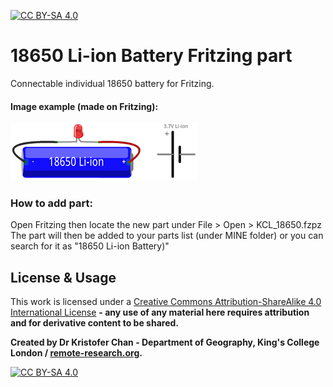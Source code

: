 [![CC BY-SA 4.0][cc-by-sa-shield]][cc-by-sa]

# 18650 Li-ion Battery Fritzing part
Connectable individual 18650 battery for Fritzing.


#### Image example (made on Fritzing):

![18650](KCL_18650.png)



### How to add part:
Open Fritzing then locate the new part under File > Open > KCL_18650.fzpz The part will then be added to your parts list (under MINE folder) or you can search for it as "18650 Li-ion Battery)"




## License & Usage
This work is licensed under a [Creative Commons Attribution-ShareAlike 4.0 International License](http://creativecommons.org/licenses/by-sa/4.0/) **- any use of any material here requires attribution and for derivative content to be shared.**

**Created by Dr Kristofer Chan - Department of Geography, King's College London / [remote-research.org](https://remote-research.org).**

[![CC BY-SA 4.0][cc-by-sa-image]][cc-by-sa]

[cc-by-sa]: http://creativecommons.org/licenses/by-sa/4.0/
[cc-by-sa-image]: https://licensebuttons.net/l/by-sa/4.0/88x31.png
[cc-by-sa-shield]: https://img.shields.io/badge/License-CC%20BY--SA%204.0-lightgrey.svg
